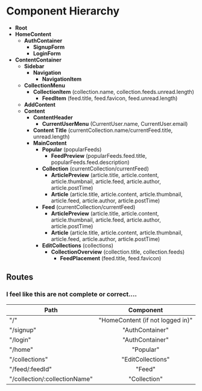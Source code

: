 # Component Hierarchy
* **Root**
 * **HomeContent**
   * **AuthContainer**
      * **SignupForm**
      * **LoginForm**
  * **ContentContainer**
    * **Sidebar**
      * **Navigation**
        * **NavigationItem**
     * **CollectionMenu**
        * **CollectionItem** (collection.name, collection.feeds.unread.length)
          * **FeedItem** (feed.title, feed.favicon, feed.unread.length)
      * **AddContent**
    * **Content**
      * **ContentHeader**
        * **CurrentUserMenu** (CurrentUser.name, CurrentUser.email)
      * **Content Title** (currentCollection.name/currentFeed.title, unread.length)
      * **MainContent**
        * **Popular** (popularFeeds)
          * **FeedPreview** (popularFeeds.feed.title, popularFeeds.feed.description)
        * **Collection** (currentCollection/currentFeed)
          * **ArticlePreview** (article.title, article.content, article.thumbnail, article.feed, article.author, article.postTime)
          * **Article** (article.title, article.content, article.thumbnail, article.feed, article.author, article.postTime)
        * **Feed** (currentCollection/currentFeed)
          * **ArticlePreview** (article.title, article.content, article.thumbnail, article.feed, article.author, article.postTime)
          * **Article**  (article.title, article.content, article.thumbnail, article.feed, article.author, article.postTime)
        * **EditCollections** (collections)
          * **CollectionOverview** (collection.title, collection.feeds)
            * **FeedPlacement** (feed.title, feed.favicon)

## Routes

### I feel like this are not complete or correct....

| Path        | Component           |
| ------------- |:-------------:|
| "/"     | "HomeContent (if not logged in)" |
| "/signup"     | "AuthContainer"      |
| "/login" | "AuthContainer"      |
| "/home" | "Popular"      |
| "/collections" | "EditCollections"      |
| "/feed/:feedId" | "Feed"      |
| "/collection/:collectionName" | "Collection"      |
